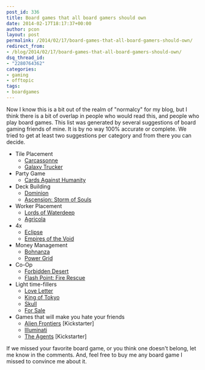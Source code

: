 ```yaml
---
post_id: 336
title: Board games that all board gamers should own
date: 2014-02-17T18:17:37+00:00
author: pcon
layout: post
permalink: /2014/02/17/board-games-that-all-board-gamers-should-own/
redirect_from:
- /blog/2014/02/17/board-games-that-all-board-gamers-should-own/
dsq_thread_id:
- "2280764362"
categories:
- gaming
- offtopic
tags:
- boardgames
---
```

Now I know this is a bit out of the realm of "normalcy" for my blog, but I think there is a bit of overlap in people who would read this, and people who play board games.  This list was generated by several suggestions of board gaming friends of mine.  It is by no way 100% accurate or complete.  We tried to get at least two suggestions per category and from there you can decide.

* Tile Placement
  * [Carcassonne](http://www.coolstuffinc.com/p/186604)
  * [Galaxy Trucker](http://www.coolstuffinc.com/p/135303)
* Party Game
  * [Cards Against Humanity](http://www.amazon.com/dp/B004S8F7QM)
* Deck Building
  * [Dominion](http://www.coolstuffinc.com/p/138518)
  * [Ascension: Storm of Souls](http://www.coolstuffinc.com/p/137349)
* Worker Placement
  * [Lords of Waterdeep](http://www.coolstuffinc.com/p/139224)
  * [Agricola](http://www.coolstuffinc.com/p/134804)
* 4x
  * [Eclipse](http://www.coolstuffinc.com/p/134928)
  * [Empires of the Void](http://www.redravengames.com/empires-of-the-void/)
* Money Management
  * [Bohnanza](http://www.coolstuffinc.com/p/135620)
  * [Power Grid](http://www.coolstuffinc.com/p/135784)
* Co-Op
  * [Forbidden Desert](http://www.coolstuffinc.com/p/185717)
  * [Flash Point: Fire Rescue](http://www.coolstuffinc.com/p/137688)
* Light time-fillers
  * [Love Letter](http://www.coolstuffinc.com/p/183427)
  * [King of Tokyo](http://www.coolstuffinc.com/p/152440)
  * [Skull](http://www.coolstuffinc.com/p/197222)
  * [For Sale](http://www.coolstuffinc.com/p/135980)
* Games that will make you hate your friends
  * [Alien Frontiers](http://boardgamegeek.com/boardgame/48726/alien-frontiers) \[Kickstarter\]
  * [Illuminati](http://www.coolstuffinc.com/p/135874)
  * [The Agents](http://www.playtheagents.com/) \[Kickstarter\]

If we missed your favorite board game, or you think one doesn't belong, let me know in the comments.  And, feel free to buy me any board game I missed to convince me about it.